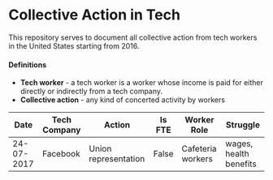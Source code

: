 # Collective Action in Tech

This repository serves to document all collective action from tech workers in the United States starting from 2016.

#### Definitions
- __Tech worker__ - a tech worker is a worker whose income is paid for either directly or indirectly from a tech company.
- __Collective action__ - any kind of concerted activity by workers

| Date | Tech Company | Action | Is FTE | Worker Role | Struggle | 
| --- | --- | --- | --- | --- | --- |
| 24-07-2017 | Facebook | Union representation | False | Cafeteria workers | wages, health benefits | 
